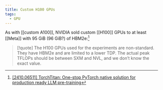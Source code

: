 ```yaml
---
title: Custom H100 GPUs
tags:
  - GPU
---
```

As with [[custom A100]], NVIDIA sold custom [[H100]] GPUs to at least [[Meta]] with 95 GiB (96 GiB?) of HBM2e:[^torchtitan]

>[!quote]
>The H100 GPUs used for the experiments are non-standard. They have HBM2e and are limited to a lower TDP. The actual peak TFLOPs should be between SXM and NVL, and we don’t know the exact value.

[^torchtitan]: [[2410.06511] TorchTitan: One-stop PyTorch native solution for production ready LLM pre-training](https://arxiv.org/abs/2410.06511)